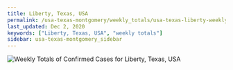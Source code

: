 ```yaml
---
title: Liberty, Texas, USA
permalink: /usa-texas-montgomery/weekly_totals/usa-texas-liberty-weekly_totals.html
last_updated: Dec 2, 2020
keywords: ["Liberty, Texas, USA", "weekly totals"]
sidebar: usa-texas-montgomery_sidebar
---
```


![Weekly Totals of Confirmed Cases for Liberty, Texas, USA](/covid_tracker/images/graphs/usa-texas-liberty-weekly_totals_graph.png)
